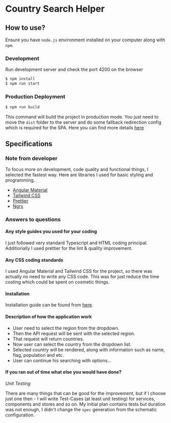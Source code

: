 # Country Search Helper

## How to use?

Ensure you have `node.js` environment installed on your computer along with `npm`.

### Development
Run development server and check the port 4200 on the browser

```bash
$ npm install
$ npm run start
```

### Production Deployment

```bash
$ npm run build
```

This command will build the project in production mode. You just need to move the `dist` folder to the server and do some fallback redirection config which is 
required for the SPA. Here you can find more details [here](https://angular.io/guide/deployment#simple-deployment-options)

## Specifications

### Note from developer

To focus more on development, code quality and functional things, I selected the fastest way. Here are libraries I used for basic styling and programming.

* [Angular Material](https://material.angular.io/)
* [Tailwind CSS](https://tailwindcss.com/)
* [Prettier](https://prettier.io/)
* [Ngrx](https://ngrx.io/)

### Answers to questions

#### Any style guides you used for your coding

I just followed very standard Typescript and HTML coding principal. Additionally I used prettier for the lint & quality improvement. 

#### Any CSS coding standards

I used Angular Material and Tailwind CSS for the project, so there was actually no need to write any CSS code. This was for just reduce the time costing which could be spent on cosmetic things.

#### Installation 

Installation guide can be found from [here](#development).

#### Description of how the application work

* User need to select the region from the dropdown.
* Then the API request will be sent with the selected region.
* That request will return countries.
* Now user can select the country from the dropdown list.
* Selected country will be rendered, along with information such as name, flag, population and etc.
* User can continue his searching with options...

#### If you ran out of time what else you would have done?

_Unit Testing_

There are many things that can be good for the improvement, but if I choose just one then - I will write Test-Cases (at least unit testing) for services, components and stores and so on.
My initial plan contains tests but duration was not enough, I didn't change the `spec` generation from the schematic configuration. 
